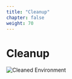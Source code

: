 ```yaml
---
title: "Cleanup"
chapter: false
weight: 70
---
```


# Cleanup
![Cleaned Environment](/images/cleanup.svg)
